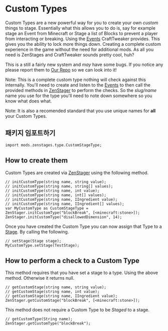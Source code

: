 # Custom Types
Custom Types are a new powerful way for you to create your own _custom_ things to stage. Essentially what this allows you to do is, say for example stage an Event from Minecraft or Stage a list of Blocks to prevent a player from interacting or breaking. Using the [Events](/Vanilla/Events/IEventManager/) CraftTweaker provides. This gives you the ability to lock more things down. Creating a complete custom experience in the game without the need for additional mods. As all you need is ZenStages and CraftTweaker sounds pretty cool, huh?

This is a still a fairly new system and _may_ have some bugs. If you notice any please report them to [Our Repo](https://github.com/DarkPacks/ZenStages/issues) so we can look into it!

Note: This is a complete custom type nothing will check against this internally. You'll need to create and listen to the [Events](/Vanilla/Events/IEventManager/) to then call the provided methods in [ZenStager](/Mods/GameStages/ZenStages/ZenStager/) to perform the checks. So the _slug/name_ name you use for the type you'll need to note down somewhere so you know what does what.

Note: It is also a recomended standard that you use unique names for **all** your Custom Types.

## 패키지 임포트하기
`import mods.zenstages.type.CustomStageType;`

## How to create them
Custom Types are created via [ZenStager](/Mods/GameStages/ZenStages/ZenStager/) using the following method.

```zenscript
// initCustomType(string name, string value);
// initCustomType(string name, string[] values);
// initCustomType(string name, int value);
// initCustomType(string name, int[] values);
// initCustomType(string name, IIngredient value);
// initCustomType(string name, IIngredient[] values);
var MyCustomType as CustomStageType = ZenStager.initCustomType("blockBreak", [<minecraft:stone>]);
ZenStager.initCustomType("disallowedDimension", 14);
```

Once you have created the Custom Type you can now assign that Type to a [Stage](/Mods/GameStages/ZenStages/Stage/). By calling the following.
```zenscript
// setStage(Stage stage);
MyCustomType.setStage(TestStage);
```

## How to perform a check to a Custom Type

This method requires that you have set a stage to a type. Using the above method. Otherwise it returns null.
```zenscript
// getCustomStage(string name, string value);
// getCustomStage(string name, int value);
// getCustomStage(string name, IIngredient value);
ZenStager.getCustomStage("blockBreak", [<minecraft:stone>]);
```

This method does not require a Custom Type to be _Staged_ to a stage.
```zenscript
// getCustomType(String name);
ZenStager.getCustomType("blockBreak");
```